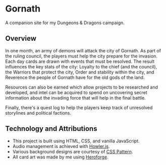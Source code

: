 # Gornath
A companion site for my Dungeons & Dragons campaign. 

## Overview
In one month, an army of demons will attack the city of Gornath. As part of the ruling council, the players must help the city prepare for the invasion. Each day cards are drawn with events that must be resolved. The result influences the key stats of the city: Loyalty to the chief (and the council), the Warriors that protect the city, Order and stability within the city, and Reverence the people of Gornath have for the old gods of the land.

Resources can also be earned which allow projects to be researched and developed, and intel can be acquired to spend on uncovering secret information about the invading force that will help in the final battle.

Finally, there's a quest log to help the players keep track of unresolved storylines and political factions.

## Technology and Attributions
- This project is built using HTML, CSS, and vanilla JavaScript. 
- Audio management is achieved with [Howler.js](https://howlerjs.com/). 
- Various background designs are courtesy of [CSS Pattern](https://css-pattern.com/). 
- All card art was made by me using [Heroforge](https://heroforge.com/).